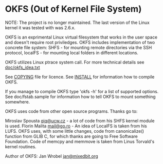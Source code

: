 # OKFS (Out of Kernel File System)

NOTE: The project is no longer maintained. The last version of the
Linux kernel it was tested with was 2.6.x.

OKFS is an exprimental Linux virtual filesystem that works in the user
space and doesn't require root priviledges. OKFS includes implementation
of two concrete file system: SHFS - for mounting remote directories
via the SSH protocol, localFS - for mounting local folders in different
locations.

OKFS utilizes Linux ptrace system call. For more technical details see
[doc/okfs_idea.txt](doc/okfs_idea.txt)

See [COPYING](./COPYING) file for licence.
See [INSTALL](./INSTALL) for information how to compile OKFS.

If you manage to compile OKFS type 'okfs -h' for a list of supported
options. See doc/fstab.sample for information how to tell OKFS to
mount something somewhere.

OKFS uses code from other open source programs. Thanks go to:

Miroslav Spousta <qiq@ucw.cz> -  a lot of code from his SHFS kernel 
module is used.
Florin Malita <mail@go.ro> - An idea of LocalFS is taken from his LUFS.
OKFS uses, with some little changes, code from canonicalize() function
from GLIB C, for which thanks are going to Free Software Foundation.
Code of memcpy and memmove is taken from Linus Torvald's kernel
routines.

Author of OKFS:
Jan Wrobel <jan@mixedbit.org>
